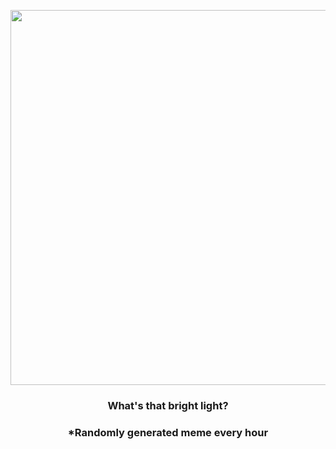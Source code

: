 <p align="center">
        <img src="https://i.redd.it/yul0kcsee9p91.jpg" width="600" height="600">
        </p>
        <h3 align="center">What's that bright light?</h3>
        <h3 align="center">*Randomly generated meme every hour</h3>
    